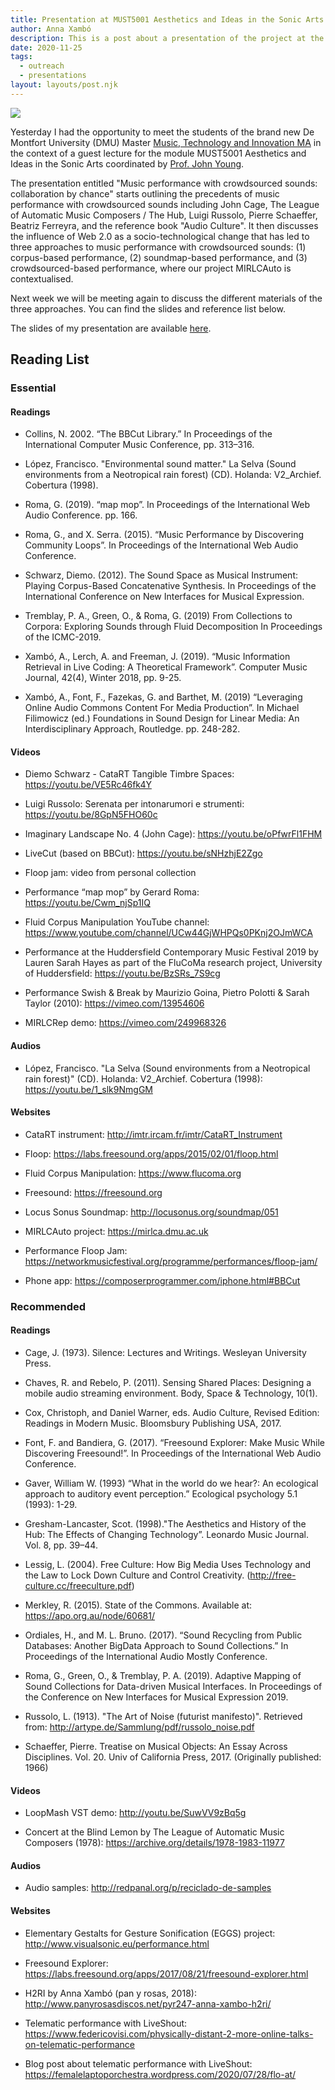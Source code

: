 ```yaml
---
title: Presentation at MUST5001 Aesthetics and Ideas in the Sonic Arts – November 25, 2020
author: Anna Xambó
description: This is a post about a presentation of the project at the master Music Technology and Innovation where the project has been introduced in the context of music performance with crowdsourced sounds.
date: 2020-11-25
tags:
  - outreach
  - presentations  
layout: layouts/post.njk
---
```


<img src="../../img/pres-MUST5001-lecture-11-25-2020.jpg" class="responsive" />

Yesterday I had the opportunity to meet the students of the brand new De Montfort University (DMU) Master [Music, Technology and Innovation MA](https://www.dmu.ac.uk/study/courses/postgraduate-courses/music-technology-ma/music-technology-innovation-ma.aspx) in the context of a guest lecture for the module MUST5001 Aesthetics and Ideas in the Sonic Arts coordinated by [Prof. John Young](http://www.dmu.ac.uk/about-dmu/academic-staff/technology/john-young/john-young.aspx).

The presentation entitled "Music performance with crowdsourced sounds: collaboration by chance" starts outlining the precedents of music performance with crowdsourced sounds including John Cage, The League of Automatic Music Composers / The Hub, Luigi Russolo, Pierre Schaeffer, Beatriz Ferreyra, and the reference book "Audio Culture". It then discusses the influence of Web 2.0 as a socio-technological change that has led to three approaches to music performance with crowdsourced sounds: (1) corpus-based performance, (2) soundmap-based performance, and (3) crowdsourced-based performance, where our project MIRLCAuto is contextualised.

Next week we will be meeting again to discuss the different materials of the three approaches. You can find the slides and reference list below.

The slides of my presentation are available [here](/downloads/MUST5001-Anna-Xambo-Presentation-25.11.2020.pdf).


## Reading List

### Essential

#### Readings

* Collins, N. 2002. “The BBCut Library.” In Proceedings of the International Computer Music Conference, pp. 313–316.

* López, Francisco. "Environmental sound matter." La Selva (Sound environments from a Neotropical rain forest) (CD). Holanda: V2_Archief. Cobertura (1998).

* Roma, G. (2019). “map mop”. In Proceedings of the International Web Audio Conference. pp. 166.

* Roma, G., and X. Serra. (2015). “Music Performance by Discovering Community Loops”. In Proceedings of the International Web Audio Conference.

* Schwarz, Diemo. (2012). The Sound Space as Musical Instrument: Playing Corpus-Based Concatenative Synthesis. In Proceedings of the International Conference on New Interfaces for Musical Expression.

* Tremblay, P. A., Green, O., & Roma, G. (2019) From Collections to Corpora: Exploring Sounds through Fluid Decomposition In Proceedings of the ICMC-2019.

* Xambó, A., Lerch, A. and Freeman, J. (2019). “Music Information Retrieval in Live Coding: A Theoretical Framework”. Computer Music Journal, 42(4), Winter 2018, pp. 9-25.

* Xambó, A., Font, F., Fazekas, G. and Barthet, M. (2019) “Leveraging Online Audio Commons Content For Media Production”. In Michael Filimowicz (ed.) Foundations in Sound Design for Linear Media: An Interdisciplinary Approach, Routledge. pp. 248-282.


#### Videos

* Diemo Schwarz - CataRT Tangible Timbre Spaces: https://youtu.be/VE5Rc46fk4Y

* Luigi Russolo: Serenata per intonarumori e strumenti: https://youtu.be/8GpN5FHO60c 

* Imaginary Landscape No. 4 (John Cage): https://youtu.be/oPfwrFl1FHM

* LiveCut (based on BBCut): https://youtu.be/sNHzhjE2Zgo 

* Floop jam: video from personal collection

* Performance “map mop” by Gerard Roma: https://youtu.be/Cwm_njSp1IQ

* Fluid Corpus Manipulation YouTube channel: https://www.youtube.com/channel/UCw44GjWHPQs0PKnj2OJmWCA
 
* Performance at the Huddersfield Contemporary Music Festival 2019 by Lauren Sarah Hayes as part of the FluCoMa research project, University of Huddersfield: https://youtu.be/BzSRs_7S9cg 

* Performance Swish & Break by Maurizio Goina, Pietro Polotti & Sarah Taylor (2010): https://vimeo.com/13954606 

* MIRLCRep demo: https://vimeo.com/249968326

#### Audios

* López, Francisco. "La Selva (Sound environments from a Neotropical rain forest)" (CD). Holanda: V2_Archief. Cobertura (1998): https://youtu.be/1_slk9NmgGM


#### Websites

* CataRT instrument: http://imtr.ircam.fr/imtr/CataRT_Instrument 

* Floop: https://labs.freesound.org/apps/2015/02/01/floop.html 

* Fluid Corpus Manipulation: https://www.flucoma.org

* Freesound: https://freesound.org

* Locus Sonus Soundmap: http://locusonus.org/soundmap/051

* MIRLCAuto project: https://mirlca.dmu.ac.uk

* Performance Floop Jam: https://networkmusicfestival.org/programme/performances/floop-jam/

* Phone app: https://composerprogrammer.com/iphone.html#BBCut



### Recommended

#### Readings

* Cage, J. (1973). Silence: Lectures and Writings. Wesleyan University Press.

* Chaves, R. and Rebelo, P. (2011). Sensing Shared Places: Designing a mobile audio streaming environment. Body, Space & Technology, 10(1).

* Cox, Christoph, and Daniel Warner, eds. Audio Culture, Revised Edition: Readings in Modern Music. Bloomsbury Publishing USA, 2017.

* Font, F. and Bandiera, G. (2017). “Freesound Explorer: Make Music While Discovering Freesound!”. In Proceedings of the International Web Audio Conference.

* Gaver, William W. (1993) “What in the world do we hear?: An ecological approach to auditory event perception.” Ecological psychology 5.1 (1993): 1-29.

* Gresham-Lancaster, Scot. (1998)."The Aesthetics and History of the Hub: The Effects of Changing Technology”. Leonardo Music Journal. Vol. 8, pp. 39–44.

* Lessig, L. (2004). Free Culture: How Big Media Uses Technology and the Law to Lock Down Culture and Control Creativity. (http://free-culture.cc/freeculture.pdf)

* Merkley, R. (2015). State of the Commons. Available at: https://apo.org.au/node/60681/

* Ordiales, H., and M. L. Bruno. (2017). “Sound Recycling from Public Databases: Another BigData Approach to Sound Collections.” In Proceedings of the International Audio Mostly Conference.

* Roma, G., Green, O., & Tremblay, P. A. (2019). Adaptive Mapping of Sound Collections for Data-driven Musical Interfaces. In Proceedings of the Conference on New Interfaces for Musical Expression 2019.

* Russolo, L. (1913). "The Art of Noise (futurist manifesto)". Retrieved from: http://artype.de/Sammlung/pdf/russolo_noise.pdf

* Schaeffer, Pierre. Treatise on Musical Objects: An Essay Across Disciplines. Vol. 20. Univ of California Press, 2017. (Originally published: 1966)

#### Videos

* LoopMash VST demo: http://youtu.be/SuwVV9zBq5g 

* Concert at the Blind Lemon by The League of Automatic Music Composers (1978): https://archive.org/details/1978-1983-11977

#### Audios

* Audio samples: http://redpanal.org/p/reciclado-de-samples 

#### Websites

* Elementary Gestalts for Gesture Sonification (EGGS) project: http://www.visualsonic.eu/performance.html

* Freesound Explorer: https://labs.freesound.org/apps/2017/08/21/freesound-explorer.html 

* H2RI by Anna Xambó (pan y rosas, 2018): http://www.panyrosasdiscos.net/pyr247-anna-xambo-h2ri/

* Telematic performance with LiveShout: https://www.federicovisi.com/physically-distant-2-more-online-talks-on-telematic-performance 

* Blog post about telematic performance with LiveShout: https://femalelaptoporchestra.wordpress.com/2020/07/28/flo-at/ 

